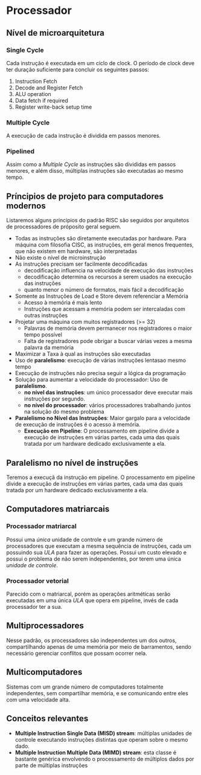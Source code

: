 # Processador

## Nível de microarquitetura

### Single Cycle

Cada instrução é executada em um ciclo de clock. O período de clock deve ter duração suficiente para concluir os seguintes passos:

1. Instruction Fetch
2. Decode and Register Fetch
3. ALU operation
4. Data fetch if required
5. Register write-back setup time

### Multiple Cycle

A execução de cada instrução é dividida em passos menores.

### Pipelined

Assim como a *Multiple Cycle* as instruções são divididas em passos menores, e além disso, múltiplas instruções são executadas ao mesmo tempo.

## Príncipios de projeto para computadores modernos

Listaremos alguns príncipios do padrão RISC são seguidos por arquitetos de processadores de próposito geral seguem.

- Todas as instruções são diretamente executadas por hardware. Para máquina com filosofia CISC, as instruções, em geral menos frequentes, que não existem em hardware, são interpretadas
- Não existe o nível de microinstrução
- As instruções precisam ser facilmente decodificadas
  - decodificação influencia na velocidade de execução das instruções
  - decodificação determina os recursos a serem usados na execução das instruções
  - quanto menor o número de formatos, mais fácil a decodificação 
- Somente as Instruções de Load e Store devem referenciar a Memória
  - Acesso à memória é mais lento
  - Instruções que acessam a memória podem ser intercaladas com outras instruções 
- Projetar uma máquina com muitos registradores (>= 32)
  - Palavras de memória devem permanecer nos registradores o maior tempo possível
  - Falta de registradores pode obrigar a buscar várias vezes a mesma palavra da memória
- Maximizar a Taxa à qual as instruções são executadas
- Uso de **paralelismo**: execução de várias instruções lentasao mesmo tempo
- Execução de instruções não precisa seguir a lógica da programação
- Solução para aumentar a velocidade do processador: Uso de **paralelismo**.
  - **no nível das instruções**: um único processador deve executar mais instruções por segundo. 
  - **no nível do processador**: vários processadores trabalhando juntos na solução do mesmo problema
- **Paralelismo no Nível das Instruções**: Maior gargalo para a velocidade de execução de instruções é o acesso à memória.
  - **Execução em Pipeline**: O processamento em pipeline divide a execução de instruções em várias partes, cada uma das quais tratada por um hardware dedicado exclusivamente a ela.

## Paralelismo no nível de instruções

Teremos a execuçã da instrução em pipeline. O processamento em pipeline divide a execução de instruções em várias partes, cada uma das quais tratada por um hardware dedicado exclusivamente a ela.

## Computadores matriarcais

### Processador matriarcal

Possui uma *única* unidade de controle e um grande número de processadores que executam a mesma sequência de instruções, cada um possuindo sua *ULA* para fazer as operações. Possui um custo elevado e possui o problema de não serem independentes, por terem uma única *unidade de controle*.

### Processador vetorial

Parecido com o matriarcal, porém as operações aritméticas serão executadas em uma única *ULA* que opera em pipeline, invés de cada processador ter a sua.

## Multiprocessadores

Nesse padrão, os processadores são independentes um dos outros, compartilhando apenas de uma memória por meio de barramentos, sendo necessário gerenciar conflitos que possam ocorrer nela.

## Multicomputadores

Sistemas com um grande número de computadores totalmente independentes, sem compartilhar memória, e se comunicando entre eles com uma velocidade alta.

## Conceitos relevantes

- **Multiple Instruction Single Data (MISD) stream**: múltiplas unidades de controle executando instruções distintas que operam sobre o mesmo dado. 
- **Multiple Instruction Multiple Data (MIMD) stream**: esta classe é bastante genérica envolvendo o processamento de múltiplos dados por parte de múltiplas instruções